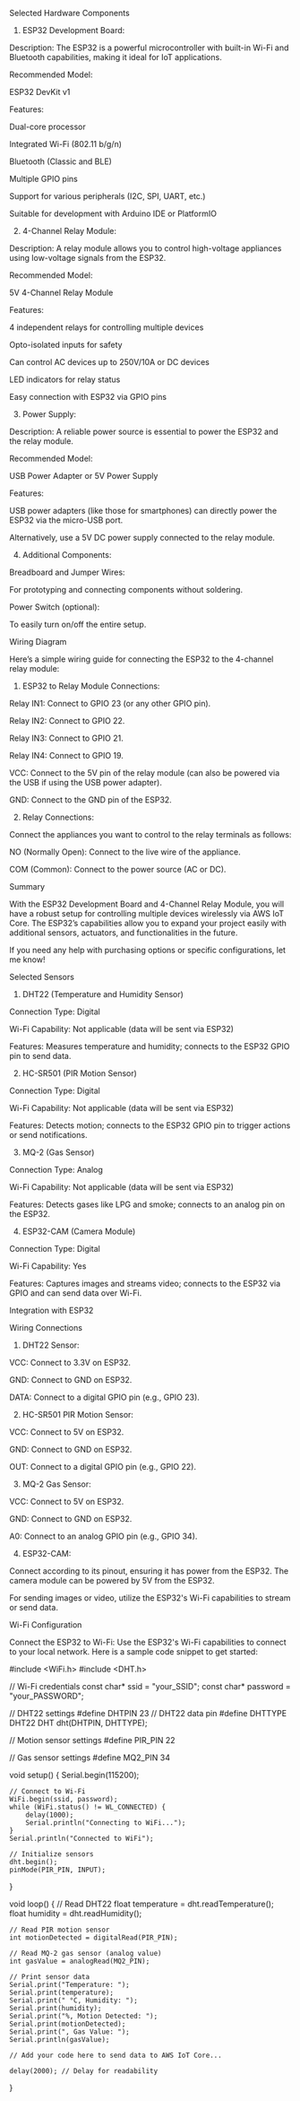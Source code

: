 

Selected Hardware Components

1. ESP32 Development Board:

Description: The ESP32 is a powerful microcontroller with built-in Wi-Fi and Bluetooth capabilities, making it ideal for IoT applications.

Recommended Model:

ESP32 DevKit v1

Features:

Dual-core processor

Integrated Wi-Fi (802.11 b/g/n)

Bluetooth (Classic and BLE)

Multiple GPIO pins

Support for various peripherals (I2C, SPI, UART, etc.)

Suitable for development with Arduino IDE or PlatformIO





2. 4-Channel Relay Module:

Description: A relay module allows you to control high-voltage appliances using low-voltage signals from the ESP32.

Recommended Model:

5V 4-Channel Relay Module

Features:

4 independent relays for controlling multiple devices

Opto-isolated inputs for safety

Can control AC devices up to 250V/10A or DC devices

LED indicators for relay status

Easy connection with ESP32 via GPIO pins





3. Power Supply:

Description: A reliable power source is essential to power the ESP32 and the relay module.

Recommended Model:

USB Power Adapter or 5V Power Supply

Features:

USB power adapters (like those for smartphones) can directly power the ESP32 via the micro-USB port.

Alternatively, use a 5V DC power supply connected to the relay module.





4. Additional Components:

Breadboard and Jumper Wires:

For prototyping and connecting components without soldering.


Power Switch (optional):

To easily turn on/off the entire setup.





Wiring Diagram

Here’s a simple wiring guide for connecting the ESP32 to the 4-channel relay module:

1. ESP32 to Relay Module Connections:

Relay IN1: Connect to GPIO 23 (or any other GPIO pin).

Relay IN2: Connect to GPIO 22.

Relay IN3: Connect to GPIO 21.

Relay IN4: Connect to GPIO 19.

VCC: Connect to the 5V pin of the relay module (can also be powered via the USB if using the USB power adapter).

GND: Connect to the GND pin of the ESP32.



2. Relay Connections:

Connect the appliances you want to control to the relay terminals as follows:

NO (Normally Open): Connect to the live wire of the appliance.

COM (Common): Connect to the power source (AC or DC).





Summary

With the ESP32 Development Board and 4-Channel Relay Module, you will have a robust setup for controlling multiple devices wirelessly via AWS IoT Core. The ESP32’s capabilities allow you to expand your project easily with additional sensors, actuators, and functionalities in the future.

If you need any help with purchasing options or specific configurations, let me know!



Selected Sensors

1. DHT22 (Temperature and Humidity Sensor)

Connection Type: Digital

Wi-Fi Capability: Not applicable (data will be sent via ESP32)

Features: Measures temperature and humidity; connects to the ESP32 GPIO pin to send data.



2. HC-SR501 (PIR Motion Sensor)

Connection Type: Digital

Wi-Fi Capability: Not applicable (data will be sent via ESP32)

Features: Detects motion; connects to the ESP32 GPIO pin to trigger actions or send notifications.



3. MQ-2 (Gas Sensor)

Connection Type: Analog

Wi-Fi Capability: Not applicable (data will be sent via ESP32)

Features: Detects gases like LPG and smoke; connects to an analog pin on the ESP32.



4. ESP32-CAM (Camera Module)

Connection Type: Digital

Wi-Fi Capability: Yes

Features: Captures images and streams video; connects to the ESP32 via GPIO and can send data over Wi-Fi.




Integration with ESP32

Wiring Connections

1. DHT22 Sensor:

VCC: Connect to 3.3V on ESP32.

GND: Connect to GND on ESP32.

DATA: Connect to a digital GPIO pin (e.g., GPIO 23).



2. HC-SR501 PIR Motion Sensor:

VCC: Connect to 5V on ESP32.

GND: Connect to GND on ESP32.

OUT: Connect to a digital GPIO pin (e.g., GPIO 22).



3. MQ-2 Gas Sensor:

VCC: Connect to 5V on ESP32.

GND: Connect to GND on ESP32.

A0: Connect to an analog GPIO pin (e.g., GPIO 34).



4. ESP32-CAM:

Connect according to its pinout, ensuring it has power from the ESP32. The camera module can be powered by 5V from the ESP32.

For sending images or video, utilize the ESP32's Wi-Fi capabilities to stream or send data.




Wi-Fi Configuration

Connect the ESP32 to Wi-Fi: Use the ESP32's Wi-Fi capabilities to connect to your local network. Here is a sample code snippet to get started:


#include <WiFi.h>
#include <DHT.h>

// Wi-Fi credentials
const char* ssid = "your_SSID";
const char* password = "your_PASSWORD";

// DHT22 settings
#define DHTPIN 23  // DHT22 data pin
#define DHTTYPE DHT22
DHT dht(DHTPIN, DHTTYPE);

// Motion sensor settings
#define PIR_PIN 22

// Gas sensor settings
#define MQ2_PIN 34

void setup() {
    Serial.begin(115200);
    
    // Connect to Wi-Fi
    WiFi.begin(ssid, password);
    while (WiFi.status() != WL_CONNECTED) {
        delay(1000);
        Serial.println("Connecting to WiFi...");
    }
    Serial.println("Connected to WiFi");

    // Initialize sensors
    dht.begin();
    pinMode(PIR_PIN, INPUT);
}

void loop() {
    // Read DHT22
    float temperature = dht.readTemperature();
    float humidity = dht.readHumidity();

    // Read PIR motion sensor
    int motionDetected = digitalRead(PIR_PIN);

    // Read MQ-2 gas sensor (analog value)
    int gasValue = analogRead(MQ2_PIN);

    // Print sensor data
    Serial.print("Temperature: ");
    Serial.print(temperature);
    Serial.print(" °C, Humidity: ");
    Serial.print(humidity);
    Serial.print("%, Motion Detected: ");
    Serial.print(motionDetected);
    Serial.print(", Gas Value: ");
    Serial.println(gasValue);

    // Add your code here to send data to AWS IoT Core...

    delay(2000); // Delay for readability
}



